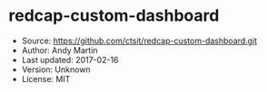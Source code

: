 # redcap-custom-dashboard

* Source: https://github.com/ctsit/redcap-custom-dashboard.git
* Author: Andy Martin
* Last updated: 2017-02-16
* Version: Unknown
* License: MIT
